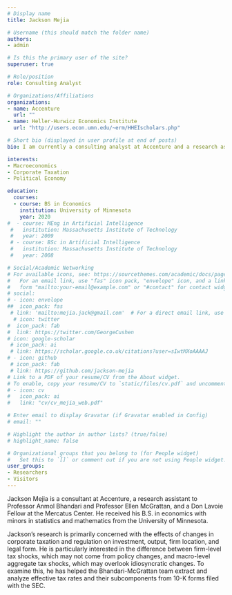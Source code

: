 ```yaml
---
# Display name
title: Jackson Mejia

# Username (this should match the folder name)
authors:
- admin

# Is this the primary user of the site?
superuser: true

# Role/position
role: Consulting Analyst

# Organizations/Affiliations
organizations:
- name: Accenture
  url: ""
- name: Heller-Hurwicz Economics Institute
  url: "http://users.econ.umn.edu/~erm/HHEIscholars.php"

# Short bio (displayed in user profile at end of posts)
bio: I am currently a consulting analyst at Accenture and a research assistant to Professors Anmol Bhandari and Ellen McGrattan at the Heller-Hurwicz Institute at the University of Minnesota. My research interests include macroeconomics, cororate taxation, and political economics.

interests:
- Macroeconomics
- Corporate Taxation
- Political Economy

education:
  courses:
  - course: BS in Economics
    institution: University of Minnesota
    year: 2020
#  - course: MEng in Artificial Intelligence
 #   institution: Massachusetts Institute of Technology
 #   year: 2009
 # - course: BSc in Artificial Intelligence
 #   institution: Massachusetts Institute of Technology
 #   year: 2008

# Social/Academic Networking
# For available icons, see: https://sourcethemes.com/academic/docs/page-builder/#icons
#   For an email link, use "fas" icon pack, "envelope" icon, and a link in the
#   form "mailto:your-email@example.com" or "#contact" for contact widget.
# social:
# - icon: envelope
##  icon_pack: fas
 # link: 'mailto:mejia.jack@gmail.com'  # For a direct email link, use "mailto:mejia.jack@gmail.com".
  # icon: twitter
#  icon_pack: fab
#  link: https://twitter.com/GeorgeCushen
# icon: google-scholar
 # icon_pack: ai
 # link: https://scholar.google.co.uk/citations?user=sIwtMXoAAAAJ
# - icon: github
 # icon_pack: fab
 # link: https://github.com/jackson-mejia
# Link to a PDF of your resume/CV from the About widget.
# To enable, copy your resume/CV to `static/files/cv.pdf` and uncomment the lines below.
# - icon: cv
#   icon_pack: ai
#   link: "cv/cv_mejia_web.pdf"

# Enter email to display Gravatar (if Gravatar enabled in Config)
# email: ""

# Highlight the author in author lists? (true/false)
# highlight_name: false

# Organizational groups that you belong to (for People widget)
#   Set this to `[]` or comment out if you are not using People widget.
user_groups: 
- Researchers
- Visitors
---
```


Jackson Mejia is a consultant at Accenture, a research assistant to Professor Anmol Bhandari and Professor Ellen McGrattan, and a Don Lavoie Fellow at the Mercatus Center. He received his B.S. in economics with minors in statistics and mathematics from the University of Minnesota. 

Jackson’s research is primarily concerned with the effects of changes in corporate taxation and regulation on investment, output, firm location, and legal form.  He is particularly interested in the difference between firm-level tax shocks, which may not come from policy changes, and macro-level aggregate tax shocks, which may overlook idiosyncratic changes. To examine this, he has helped the Bhandari-McGrattan team extract and analyze effective tax rates and their subcomponents from 10-K forms filed with the SEC.
